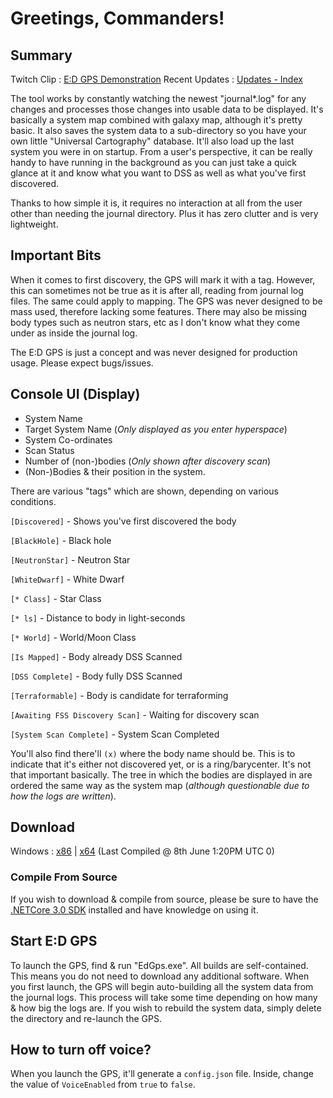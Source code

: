 # Greetings, Commanders!

## Summary
Twitch Clip : [E:D GPS Demonstration](https://www.twitch.tv/videos/430282763)
Recent Updates : [Updates - Index](https://github.com/ComputerMaster1st/EdGPS/wiki/Updates---Index)

The tool works by constantly watching the newest "journal*.log" for any changes and processes those changes into usable data to be displayed. It's basically a system map combined with galaxy map, although it's pretty basic. It also saves the system data to a sub-directory so you have your own little "Universal Cartography" database. It'll also load up the last system you were in on startup. From a user's perspective, it can be really handy to have running in the background as you can just take a quick glance at it and know what you want to DSS as well as what you've first discovered.

Thanks to how simple it is, it requires no interaction at all from the user other than needing the journal directory. Plus it has zero clutter and is very lightweight.

## Important Bits
When it comes to first discovery, the GPS will mark it with a tag. However, this can sometimes not be true as it is after all, reading from journal log files. The same could apply to mapping. The GPS was never designed to be mass used, therefore lacking some features. There may also be missing body types such as neutron stars, etc as I don't know what they come under as inside the journal log.

The E:D GPS is just a concept and was never designed for production usage. Please expect bugs/issues.

## Console UI (Display)

* System Name
* Target System Name (*Only displayed as you enter hyperspace*)
* System Co-ordinates
* Scan Status
* Number of (non-)bodies (*Only shown after discovery scan*)
* (Non-)Bodies & their position in the system.

There are various "tags" which are shown, depending on various conditions.

`[Discovered]` - Shows you've first discovered the body

`[BlackHole]` - Black hole

`[NeutronStar]` - Neutron Star

`[WhiteDwarf]` - White Dwarf

`[* Class]` - Star Class

`[* ls]` - Distance to body in light-seconds

`[* World]` - World/Moon Class

`[Is Mapped]` - Body already DSS Scanned

`[DSS Complete]` - Body fully DSS Scanned

`[Terraformable]` - Body is candidate for terraforming

`[Awaiting FSS Discovery Scan]` - Waiting for discovery scan

`[System Scan Complete]` - System Scan Completed

You'll also find there'll `(x)` where the body name should be. This is to indicate that it's either not discovered yet, or is a ring/barycenter. It's not that important basically. The tree in which the bodies are displayed in are ordered the same way as the system map (*although questionable due to how the logs are written*).

## Download
Windows : [x86](https://www.dropbox.com/s/xrwtf94y4f71njx/EdGPS-x86.zip?dl=0) | [x64](https://www.dropbox.com/s/cumn62aeyiewyjj/EdGPS-x64.zip?dl=0) (Last Compiled @ 8th June 1:20PM UTC 0)

### Compile From Source
If you wish to download & compile from source, please be sure to have the [.NETCore 3.0 SDK](https://dotnet.microsoft.com/download) installed and have knowledge on using it.

## Start E:D GPS
To launch the GPS, find & run "EdGps.exe". All builds are self-contained. This means you do not need to download any additional software. When you first launch, the GPS will begin auto-building all the system data from the journal logs. This process will take some time depending on how many & how big the logs are. If you wish to rebuild the system data, simply delete the directory and re-launch the GPS.

## How to turn off voice?
When you launch the GPS, it'll generate a `config.json` file. Inside, change the value of `VoiceEnabled` from `true` to `false`.
